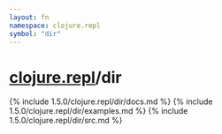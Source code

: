 ```yaml
---
layout: fn
namespace: clojure.repl
symbol: "dir"
---
```


# [clojure.repl](../)/dir

{% include 1.5.0/clojure.repl/dir/docs.md %}
{% include 1.5.0/clojure.repl/dir/examples.md %}
{% include 1.5.0/clojure.repl/dir/src.md %}

